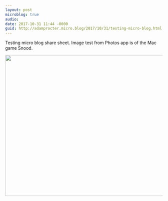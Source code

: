 ```yaml
---
layout: post
microblog: true
audio: 
date: 2017-10-31 11:44 -0000
guid: http://adamprocter.micro.blog/2017/10/31/testing-micro-blog.html
---
```

Testing micro blog share sheet. Image test from Photos app is of the Mac game Snood. 

<img src="http://discursive.adamprocter.co.uk/uploads/2017/de2b5692b1.jpg" width="600" height="450" />
